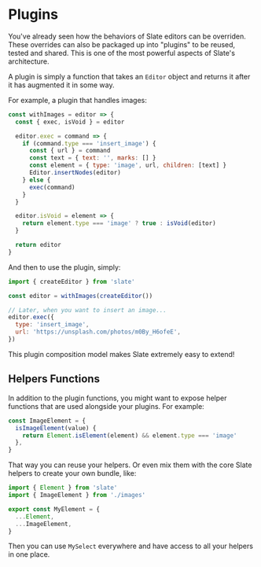 # Plugins

You've already seen how the behaviors of Slate editors can be overriden. These overrides can also be packaged up into "plugins" to be reused, tested and shared. This is one of the most powerful aspects of Slate's architecture.

A plugin is simply a function that takes an `Editor` object and returns it after it has augmented it in some way.

For example, a plugin that handles images:

```js
const withImages = editor => {
  const { exec, isVoid } = editor

  editor.exec = command => {
    if (command.type === 'insert_image') {
      const { url } = command
      const text = { text: '', marks: [] }
      const element = { type: 'image', url, children: [text] }
      Editor.insertNodes(editor)
    } else {
      exec(command)
    }
  }

  editor.isVoid = element => {
    return element.type === 'image' ? true : isVoid(editor)
  }

  return editor
}
```

And then to use the plugin, simply:

```js
import { createEditor } from 'slate'

const editor = withImages(createEditor())

// Later, when you want to insert an image...
editor.exec({
  type: 'insert_image',
  url: 'https://unsplash.com/photos/m0By_H6ofeE',
})
```

This plugin composition model makes Slate extremely easy to extend!

## Helpers Functions

In addition to the plugin functions, you might want to expose helper functions that are used alongside your plugins. For example:

```js
const ImageElement = {
  isImageElement(value) {
    return Element.isElement(element) && element.type === 'image'
  },
}
```

That way you can reuse your helpers. Or even mix them with the core Slate helpers to create your own bundle, like:

```js
import { Element } from 'slate'
import { ImageElement } from './images'

export const MyElement = {
  ...Element,
  ...ImageElement,
}
```

Then you can use `MySelect` everywhere and have access to all your helpers in one place.
